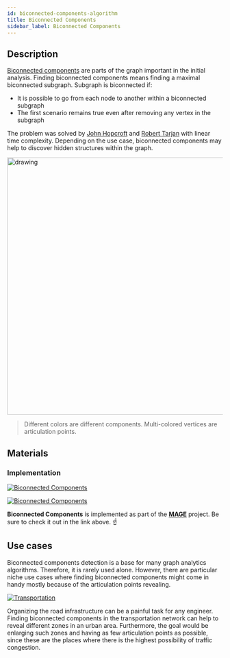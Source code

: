 ```yaml
---
id: biconnected-components-algorithm
title: Biconnected Components
sidebar_label: Biconnected Components
---
```


## Description

[Biconnected components](https://en.wikipedia.org/wiki/Biconnected_component)
are parts of the graph important in the initial analysis. Finding biconnected
components means finding a maximal biconnected subgraph. Subgraph is biconnected
if:

- It is possible to go from each node to another within a biconnected subgraph
- The first scenario remains true even after removing any vertex in the subgraph

The problem was solved by [John
Hopcroft](https://en.wikipedia.org/wiki/John_Hopcroft) and [Robert
Tarjan](https://en.wikipedia.org/wiki/Robert_Tarjan) with linear time
complexity. Depending on the use case, biconnected components may help to
discover hidden structures within the graph.

<img src="https://i.imgur.com/61QH06Y.png" alt="drawing" width="600"/>

> Different colors are different components. Multi-colored vertices are
> articulation points.

## Materials

### Implementation

[![Biconnected
Components](https://img.shields.io/badge/Biconnected_components-Implementation-FB6E00?style=for-the-badge&logo=github&logoColor=white)](https://github.com/memgraph/mage/blob/main/cpp/biconnected_components_module/biconnected_components_module.cpp)

[![Biconnected
Components](https://img.shields.io/badge/Biconnected_components-Documentation-FCC624?style=for-the-badge&logo=cplusplus&logoColor=white)](/mage/query-modules/cpp/biconnected-components)

**Biconnected Components** is implemented as part of the
[**MAGE**](https://github.com/memgraph/mage) project. Be sure to check it out in
the link above. :point_up:

## Use cases

Biconnected components detection is a base for many graph analytics algorithms.
Therefore, it is rarely used alone. However, there are particular niche use
cases where finding biconnected components might come in handy mostly because of
the articulation points revealing.

[![Transportation](https://img.shields.io/badge/Transportation-Application-8A477F?style=for-the-badge)](/use-cases/transportation.md)

Organizing the road infrastructure can be a painful task for any engineer.
Finding biconnected components in the transportation network can help to reveal
different zones in an urban area. Furthermore, the goal would be enlarging such
zones and having as few articulation points as possible, since these are the
places where there is the highest possibility of traffic congestion.
